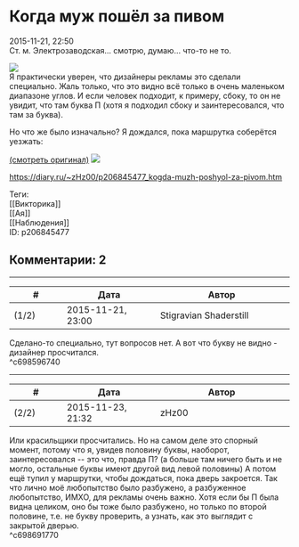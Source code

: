 Когда муж пошёл за пивом
========================

  
2015-11-21, 22:50  
 Ст. м. Электрозаводская... смотрю, думаю... что-то не то.   
   
   [![](http://i.imgur.com/gZWHHEgl.jpg)](http://i.imgur.com/gZWHHEg.jpg)     
 Я практически уверен, что дизайнеры рекламы это сделали специально. Жаль только, что это видно всё только в очень маленьком диапазоне углов. И если человек подходит, к примеру, сбоку, то он не увидит, что там буква П (хотя я подходил сбоку и заинтересовался, что там за буква).   
   
 Но что же было изначально? Я дождался, пока маршрутка соберётся уезжать:   
   
  [(смотреть оригинал)](https://zHz00.diary.ru/p206845477.htm?index=1#linkmore206845477m1)      [![](http://i.imgur.com/VFA2QD5l.jpg)](http://i.imgur.com/VFA2QD5.jpg)       
  
<https://diary.ru/~zHz00/p206845477_kogda-muzh-poshyol-za-pivom.htm>  
  
Теги:  
[[Викторика]]  
[[Ая]]  
[[Наблюдения]]  
ID: p206845477  


Комментарии: 2
--------------

  


---



|         #         |              Дата              |                     Автор                     |           ID           |
| --- | --- | --- | --- |
| (1/2) | 2015-11-21, 23:00 | Stigravian Shaderstill | c698596740 |

  
 Сделано-то специально, тут вопросов нет. А вот что букву не видно - дизайнер просчитался.   
 ^c698596740

---



|         #         |              Дата              |                     Автор                     |           ID           |
| --- | --- | --- | --- |
| (2/2) | 2015-11-23, 21:32 | zHz00 | c698691770 |

  
 Или красильщики просчитались. Но на самом деле это спорный момент, потому что я, увидев половину буквы, наоборот, заинтересовался -- это что, правда П? (а больше там ничего быть и не могло, остальные буквы имеют другой вид левой половины) А потом ещё тупил у маршрутки, чтобы дождаться, пока дверь закроется. Так что лично моё любопытство было разбужено, а разбуженное любопытство, ИМХО, для рекламы очень важно. Хотя если бы П была видна целиком, оно бы тоже было разбужено, но только по второй половине, т.е. не букву проверить, а узнать, как это выглядит с закрытой дверью.   
 ^c698691770